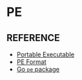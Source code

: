 # PE

## REFERENCE

- [Portable Executable](https://en.wikipedia.org/wiki/Portable_Executable)
- [PE Format](https://learn.microsoft.com/en-us/windows/win32/debug/pe-format)
- [Go `pe` package](https://pkg.go.dev/debug/pe)